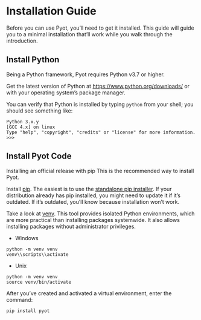 # Installation Guide

Before you can use Pyot, you’ll need to get it installed. This guide will guide you to a minimal installation that’ll work while you walk through the introduction.

## Install Python

Being a Python framework, Pyot requires Python v3.7 or higher.

Get the latest version of Python at https://www.python.org/downloads/ or with your operating system’s package manager.

You can verify that Python is installed by typing `python` from your shell; you should see something like:

```shell
Python 3.x.y
[GCC 4.x] on linux
Type "help", "copyright", "credits" or "license" for more information.
>>>
```

## Install Pyot Code

Installing an official release with pip
This is the recommended way to install Pyot.

Install [pip](https://pip.pypa.io/). The easiest is to use the [standalone pip installer](https://pip.pypa.io/en/latest/installing/#installing-with-get-pip-py). If your distribution already has pip installed, you might need to update it if it’s outdated. If it’s outdated, you’ll know because installation won’t work.

Take a look at [venv](https://docs.python.org/3/tutorial/venv.html). This tool provides isolated Python environments, which are more practical than installing packages systemwide. It also allows installing packages without administrator privileges.

* Windows
```shell
python -m venv venv
venv\\scripts\\activate
```

* Unix
```shell
python -m venv venv
source venv/bin/activate
```

After you’ve created and activated a virtual environment, enter the command:

```shell
pip install pyot
```
